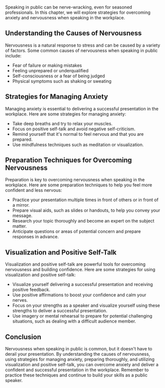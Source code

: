 
Speaking in public can be nerve-wracking, even for seasoned professionals. In this chapter, we will explore strategies for overcoming anxiety and nervousness when speaking in the workplace.

Understanding the Causes of Nervousness
---------------------------------------

Nervousness is a natural response to stress and can be caused by a variety of factors. Some common causes of nervousness when speaking in public include:

* Fear of failure or making mistakes
* Feeling unprepared or underqualified
* Self-consciousness or a fear of being judged
* Physical symptoms such as shaking or sweating

Strategies for Managing Anxiety
-------------------------------

Managing anxiety is essential to delivering a successful presentation in the workplace. Here are some strategies for managing anxiety:

* Take deep breaths and try to relax your muscles.
* Focus on positive self-talk and avoid negative self-criticism.
* Remind yourself that it's normal to feel nervous and that you are prepared.
* Use mindfulness techniques such as meditation or visualization.

Preparation Techniques for Overcoming Nervousness
-------------------------------------------------

Preparation is key to overcoming nervousness when speaking in the workplace. Here are some preparation techniques to help you feel more confident and less nervous:

* Practice your presentation multiple times in front of others or in front of a mirror.
* Prepare visual aids, such as slides or handouts, to help you convey your message.
* Research your topic thoroughly and become an expert on the subject matter.
* Anticipate questions or areas of potential concern and prepare responses in advance.

Visualization and Positive Self-Talk
------------------------------------

Visualization and positive self-talk are powerful tools for overcoming nervousness and building confidence. Here are some strategies for using visualization and positive self-talk:

* Visualize yourself delivering a successful presentation and receiving positive feedback.
* Use positive affirmations to boost your confidence and calm your nerves.
* Focus on your strengths as a speaker and visualize yourself using these strengths to deliver a successful presentation.
* Use imagery or mental rehearsal to prepare for potential challenging situations, such as dealing with a difficult audience member.

Conclusion
----------

Nervousness when speaking in public is common, but it doesn't have to derail your presentation. By understanding the causes of nervousness, using strategies for managing anxiety, preparing thoroughly, and utilizing visualization and positive self-talk, you can overcome anxiety and deliver a confident and successful presentation in the workplace. Remember to practice these techniques and continue to build your skills as a public speaker.
